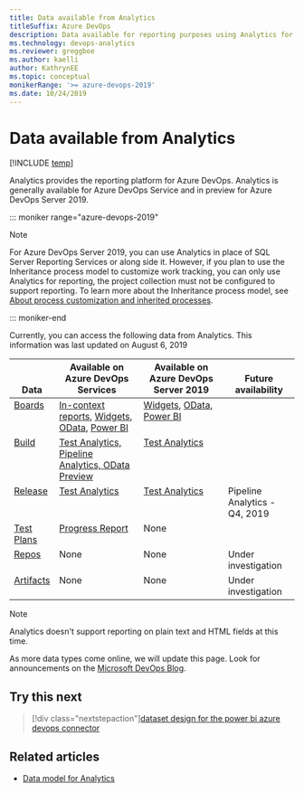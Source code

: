```yaml
---
title: Data available from Analytics
titleSuffix: Azure DevOps
description: Data available for reporting purposes using Analytics for Azure DevOps 
ms.technology: devops-analytics
ms.reviewer: greggboe   
ms.author: kaelli
author: KathrynEE
ms.topic: conceptual
monikerRange: '>= azure-devops-2019'
ms.date: 10/24/2019
---
```


# Data available from Analytics

[!INCLUDE [temp](../includes/version-azure-devops.md)]

Analytics provides the reporting platform for Azure DevOps. Analytics is generally available for Azure DevOps Service and in preview for Azure DevOps Server 2019.

::: moniker range="azure-devops-2019"

> [!NOTE]  
> For Azure DevOps Server 2019, you can use Analytics in place of SQL Server Reporting Services or along side it. However, if you plan to use the Inheritance process model to customize work tracking, you can only use Analytics for reporting, the project collection must not be configured to support reporting. To learn more about the Inheritance process model, see [About process customization and inherited processes](/azure/devops/organizations/settings/work/inheritance-process-model).

::: moniker-end

Currently, you can access the following data from Analytics. This information was last updated on August 6, 2019

<table>
<tr valign="bottom">
<th width="15%">Data</th>
<th width="30%">Available on Azure DevOps Services</th>
<th width="30%">Available on Azure DevOps Server 2019</th>
<th width="25%">Future availability</th>
</tr>
<tbody valign="top">
<tr>
<td><a href="https://azure.microsoft.com/services/devops/boards/">Boards</a></td>
<td><a href="../dashboards/overview.md#in-context-reports-work-tracking">In-context reports</a>, <a href="../dashboards/analytics-widgets.md">Widgets</a>, <a href="../extend-analytics/quick-ref.md" >OData</a>, <a href="overview.md" >Power BI</a></td>
<td><a href="../dashboards/analytics-widgets.md" data-raw-source="[Widgets](../dashboards/analytics-widgets.md)">Widgets</a>, <a href="../extend-analytics/quick-ref.md" >OData</a>, <a href="overview.md" >Power BI</a></td>
<td></td>
</tr>
<tr>
<td><a href="../../pipelines/index.yml">Build</a></td>
<td><a href="../../pipelines/test/test-analytics.md" >Test Analytics, <a href="../../pipelines/reports/pipelinereport.md">Pipeline Analytics, <a href="https://docs.microsoft.com/azure/devops/report/extend-analytics/quick-ref">OData Preview</a></a></td>
<td><a href="../../pipelines/test/test-analytics.md">Test Analytics</td>
<td></td>
</tr>
<tr>
<td><a href="https://azure.microsoft.com/services/devops/pipelines/" data-raw-source="[Pipelines](https://azure.microsoft.com/services/devops/pipelines/)">Release</a></td>
<td><a href="../../pipelines/test/test-analytics.md">Test Analytics</td>
<td><a href="../../pipelines/test/test-analytics.md">Test Analytics</td>
<td>Pipeline Analytics - Q4, 2019</td>
</tr>
<tr>
<td><a href="https://azure.microsoft.com/services/devops/test-plans/">Test Plans</a></td>
<td><a href="../../test/track-test-status.md">Progress Report</a></td>
<td>None</td>
<td></td>
</tr>
<tr>
<td><a href="https://azure.microsoft.com/services/devops/repos/">Repos</a></td>
<td>None</td>
<td>None</td>
<td>Under investigation</td>
</tr>
<tr>
<td><a href="https://azure.microsoft.com/services/devops/artifacts/">Artifacts</a></td>
<td>None</td>
<td>None</td>
<td>Under investigation</td>
</tr>
</tbody>
</table>

> [!NOTE]  
> Analytics doesn't support reporting on plain text and HTML fields at this time.

As more data types come online, we will update this page. Look for announcements on the [Microsoft DevOps Blog](https://devblogs.microsoft.com/devops/tag/reporting/).

## Try this next

> [!div class="nextstepaction"][dataset design for the power bi azure devops connector](data-connector-dataset.md)

## Related articles

- [Data model for Analytics](../extend-analytics/data-model-analytics-service.md)
